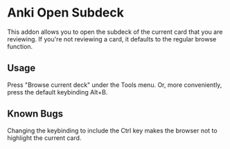 # Anki Open Subdeck

This addon allows you to open the subdeck of the current card that you are
reviewing. If you're not reviewing a card, it defaults to the regular browse
function.

## Usage

Press "Browse current deck" under the Tools menu. Or, more conveniently, press
the default keybinding Alt+B.

## Known Bugs

Changing the keybinding to include the Ctrl key makes the browser not to
highlight the current card.
